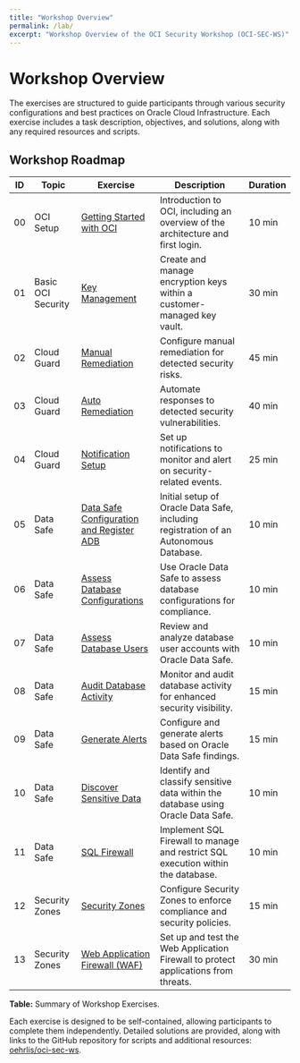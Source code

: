 ```yaml
---
title: "Workshop Overview"
permalink: /lab/
excerpt: "Workshop Overview of the OCI Security Workshop (OCI-SEC-WS)"
---
```

<!-- markdownlint-disable MD025 -->
<!-- markdownlint-disable MD013 -->
<!-- markdownlint-disable MD051 -->
<!-- markdownlint-configure-file { "MD013": { "tables": false } } -->
# Workshop Overview

The exercises are structured to guide participants through various security
configurations and best practices on Oracle Cloud Infrastructure. Each exercise
includes a task description, objectives, and solutions, along with any required
resources and scripts.

## Workshop Roadmap

| ID | Topic              | Exercise                                                            | Description                                                                          | Duration |
|----|--------------------|---------------------------------------------------------------------|--------------------------------------------------------------------------------------|----------|
| 00 | OCI Setup          | [Getting Started with OCI](./ex00/1x00-Exercise.md)                 | Introduction to OCI, including an overview of the architecture and first login.      | 10 min   |
| 01 | Basic OCI Security | [Key Management](./ex01/1x01-Exercise.md)                           | Create and manage encryption keys within a customer-managed key vault.               | 30 min   |
| 02 | Cloud Guard        | [Manual Remediation](./ex02/2x02-Exercise.md)                       | Configure manual remediation for detected security risks.                            | 45 min   |
| 03 | Cloud Guard        | [Auto Remediation](./ex02/2x03-Exercise.md)                         | Automate responses to detected security vulnerabilities.                             | 40 min   |
| 04 | Cloud Guard        | [Notification Setup](./ex02/2x03-Exercise.md)                       | Set up notifications to monitor and alert on security-related events.                | 25 min   |
| 05 | Data Safe          | [Data Safe Configuration and Register ADB](./ex03/3x05-Exercise.md) | Initial setup of Oracle Data Safe, including registration of an Autonomous Database. | 10 min   |
| 06 | Data Safe          | [Assess Database Configurations](./ex03/3x05-Exercise.md)           | Use Oracle Data Safe to assess database configurations for compliance.               | 10 min   |
| 07 | Data Safe          | [Assess Database Users](./ex03/3x06-Exercise.md)                    | Review and analyze database user accounts with Oracle Data Safe.                     | 10 min   |
| 08 | Data Safe          | [Audit Database Activity](./ex03/3x07-Exercise.md)                  | Monitor and audit database activity for enhanced security visibility.                | 15 min   |
| 09 | Data Safe          | [Generate Alerts](./ex03/3x09-Exercise.md)                          | Configure and generate alerts based on Oracle Data Safe findings.                    | 15 min   |
| 10 | Data Safe          | [Discover Sensitive Data](./ex03/3x10-Exercise.md)                  | Identify and classify sensitive data within the database using Oracle Data Safe.     | 10 min   |
| 11 | Data Safe          | [SQL Firewall](./ex03/3x11-Exercise.md)                             | Implement SQL Firewall to manage and restrict SQL execution within the database.     | 10 min   |
| 12 | Security Zones     | [Security Zones](./ex04/4x12-Exercise.md)                           | Configure Security Zones to enforce compliance and security policies.                | 15 min   |
| 13 | Security Zones     | [Web Application Firewall (WAF)](./ex04/4x13-Exercise.md)           | Set up and test the Web Application Firewall to protect applications from threats.   | 30 min   |

**Table:** Summary of Workshop Exercises.

Each exercise is designed to be self-contained, allowing participants to complete them independently. Detailed solutions are provided, along with links to the GitHub repository for scripts and additional resources: [oehrlis/oci-sec-ws](https://github.com/oehrlis/oci-sec-ws).
